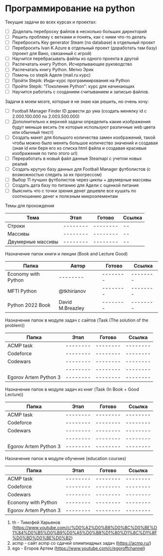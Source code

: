 # Программирование на python

Текущие задачи во всех курсах и проектах:

- [ ] Доделать переброску файлов в несколько больших директорий
- [ ] Решить проблему с ветками и понять, как с ними что-то делать
- [ ] Перебросить Key generator Steam (no database) в отдельный проект
- [ ] Перебросить Ivan K.Azure в отдельный проект (доработать там базу) (проект для Вано, связанный с игрой)
- [ ] Научится перебрасывать файлы из одного проекта в другой
- [ ] Распечатать книгу Python. Исчерпывающее руководство 
- [ ] Распечатать книгу Python. Метиз Эрик
- [ ] Помочь со stepik Аделя (mail.ru курс)
- [ ] Пройти Stepik: Инди-курс программирования на Python
- [ ] Пройти Stepik: "Поколение Python": курс для начинающих
- [ ] Научится работать с созданием считыванием и записью файлов. 

Задачи в моем мозге, которые я не знаю как решить, но очень хочу:

- [ ] Football Manager Finder ID довести до ума (создать менялку id c 2.000.100.000 по 2.003.500.000)
- [ ] Дополнительно к верхней задачи определить какие изображения будут меньше весить (те которые используют различные web цвета или обычный текст)
- [ ] Создать макет для большого количества замен изображений, такой чтобы можно было менять большое количество значений и создавая (зная id или беря его из списка html файла и создавая красивые изображения по типо этого url)  
- [ ] Переработать в новый файл данные Steamapi с учетом новых реалий
- [ ] Создать крутую базу данных для Football Manager футболистов (с возможностью следить за их прогрессом)
- [ ] Выбор 11 лучших футболистов через циклы + двумерные массивы
- [ ] Создать дата базу по питанию для Адели с оценкой питания 
- [ ] Выяснить что с точки зрения денег дешевле все кушать по соотношению денег к полезным микроэлементам 

Темы для прохождения

| Тема              | Этап     | Готово   |Ссылка|
|-------------------|----------|----------|--------|
| Строки            | -------- | -------- |--|
| Массивы           | -------- | -------- |--|
| Двумерные массивы | -------- | -------- |--|

Назначение папок книги и лекции (Book and Lecture Good)

| Папка | Автор    | Готово   |Ссылка|
|-----|----------|----------|--------|
| Economy with Python| -------- | -------- | -------- |
| MFTI Python  | @tkhirianov | -------- | -------- |
| Python 2022 Book  | David M.Breazley| -------- | -------- |

Назначение папок в модуле задач с сайтов (Task (The solution of the problem)) 

| Папка | Этап     | Готово   |Ссылка|
|-----|----------|----------|--------|
| ACMP task | -------- | -------- | -------- |
| Codeforce | -------- | -------- | -------- |
| Codewars | -------- | -------- | -------- |
|  | -------- | -------- |-------- |
| Egorov Artem Python 3 | -------- | -------- | -------- |

Назначение папок в модуле задач из книг (Task (In Book + Good Lecture))

| Папка | Этап     | Готово   |Ссылка|
|-----|----------|----------|--------|
| ACMP task | -------- | -------- | -------- |
| Codeforce | -------- | -------- | -------- |
| Codewars | -------- | -------- | -------- |
|  | -------- | -------- |-------- |
| Egorov Artem Python 3 | -------- | -------- | -------- |

Назначение папок в модуле обучение (education courses)

| Папка | Этап     | Готово   |Ссылка|
|-----|----------|----------|--------|
| ACMP task | -------- | -------- | -------- |
| Codeforce | -------- | -------- | -------- |
| Codewars | -------- | -------- | -------- |
| Economy with Python | -------- | -------- |-------- |
| Egorov Artem Python 3 | -------- | -------- | -------- |

1. th - Тимофей Харьянов (https://www.youtube.com/c/%D0%A2%D0%B8%D0%BC%D0%BE%D1%84%D0%B5%D0%B9%D0%A5%D0%B8%D1%80%D1%8C%D1%8F%D0%BD%D0%BE%D0%B2)
2. acmp - сайт acmp cо сдачей олимпиадных задач (https://acmp.ru/)
3. ego - Егоров Артем (https://www.youtube.com/c/egoroffchannel)